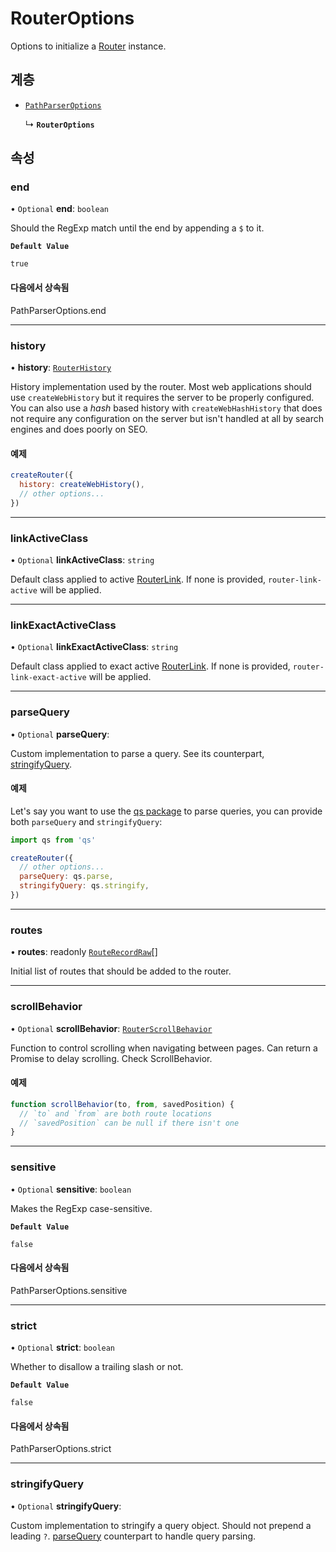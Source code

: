 # RouterOptions

Options to initialize a [Router](Router.md) instance.

## 계층

- [`PathParserOptions`](../type-aliases/PathParserOptions.md)

  ↳ **`RouterOptions`**

## 속성

### end

• `Optional` **end**: `boolean`

Should the RegExp match until the end by appending a `$` to it.

**`Default Value`**

`true`

#### 다음에서 상속됨

PathParserOptions.end

___

### history

• **history**: [`RouterHistory`](RouterHistory.md)

History implementation used by the router. Most web applications should use
`createWebHistory` but it requires the server to be properly configured.
You can also use a _hash_ based history with `createWebHashHistory` that
does not require any configuration on the server but isn't handled at all
by search engines and does poorly on SEO.

#### 예제

```js
createRouter({
  history: createWebHistory(),
  // other options...
})
```

___

### linkActiveClass

• `Optional` **linkActiveClass**: `string`

Default class applied to active [RouterLink](../variables/RouterLink.md). If none is provided,
`router-link-active` will be applied.

___

### linkExactActiveClass

• `Optional` **linkExactActiveClass**: `string`

Default class applied to exact active [RouterLink](../variables/RouterLink.md). If none is provided,
`router-link-exact-active` will be applied.

___

### parseQuery

• `Optional` **parseQuery**: 

Custom implementation to parse a query. See its counterpart,
[stringifyQuery](RouterOptions.md#stringifyquery).

#### 예제

Let's say you want to use the [qs package](https://github.com/ljharb/qs)
to parse queries, you can provide both `parseQuery` and `stringifyQuery`:
```js
import qs from 'qs'

createRouter({
  // other options...
  parseQuery: qs.parse,
  stringifyQuery: qs.stringify,
})
```

___

### routes

• **routes**: readonly [`RouteRecordRaw`](../type-aliases/RouteRecordRaw.md)[]

Initial list of routes that should be added to the router.

___

### scrollBehavior

• `Optional` **scrollBehavior**: [`RouterScrollBehavior`](RouterScrollBehavior.md)

Function to control scrolling when navigating between pages. Can return a
Promise to delay scrolling. Check ScrollBehavior.

#### 예제

```js
function scrollBehavior(to, from, savedPosition) {
  // `to` and `from` are both route locations
  // `savedPosition` can be null if there isn't one
}
```

___

### sensitive

• `Optional` **sensitive**: `boolean`

Makes the RegExp case-sensitive.

**`Default Value`**

`false`

#### 다음에서 상속됨

PathParserOptions.sensitive

___

### strict

• `Optional` **strict**: `boolean`

Whether to disallow a trailing slash or not.

**`Default Value`**

`false`

#### 다음에서 상속됨

PathParserOptions.strict

___

### stringifyQuery

• `Optional` **stringifyQuery**: 

Custom implementation to stringify a query object. Should not prepend a leading `?`.
[parseQuery](RouterOptions.md#parsequery) counterpart to handle query parsing.
